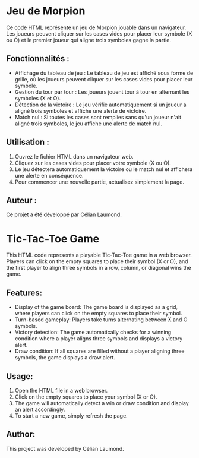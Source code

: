 # Jeu de Morpion

Ce code HTML représente un jeu de Morpion jouable dans un navigateur. Les joueurs peuvent cliquer sur les cases vides pour placer leur symbole (X ou O) et le premier joueur qui aligne trois symboles gagne la partie.

## Fonctionnalités :

- Affichage du tableau de jeu : Le tableau de jeu est affiché sous forme de grille, où les joueurs peuvent cliquer sur les cases vides pour placer leur symbole.
- Gestion du tour par tour : Les joueurs jouent tour à tour en alternant les symboles (X et O).
- Détection de la victoire : Le jeu vérifie automatiquement si un joueur a aligné trois symboles et affiche une alerte de victoire.
- Match nul : Si toutes les cases sont remplies sans qu'un joueur n'ait aligné trois symboles, le jeu affiche une alerte de match nul.

## Utilisation :

1. Ouvrez le fichier HTML dans un navigateur web.
2. Cliquez sur les cases vides pour placer votre symbole (X ou O).
3. Le jeu détectera automatiquement la victoire ou le match nul et affichera une alerte en conséquence.
4. Pour commencer une nouvelle partie, actualisez simplement la page.

## Auteur :

Ce projet a été développé par Célian Laumond.

# Tic-Tac-Toe Game

This HTML code represents a playable Tic-Tac-Toe game in a web browser. Players can click on the empty squares to place their symbol (X or O), and the first player to align three symbols in a row, column, or diagonal wins the game.

## Features:

- Display of the game board: The game board is displayed as a grid, where players can click on the empty squares to place their symbol.
- Turn-based gameplay: Players take turns alternating between X and O symbols.
- Victory detection: The game automatically checks for a winning condition where a player aligns three symbols and displays a victory alert.
- Draw condition: If all squares are filled without a player aligning three symbols, the game displays a draw alert.

## Usage:

1. Open the HTML file in a web browser.
2. Click on the empty squares to place your symbol (X or O).
3. The game will automatically detect a win or draw condition and display an alert accordingly.
4. To start a new game, simply refresh the page.

## Author:

This project was developed by Célian Laumond.

